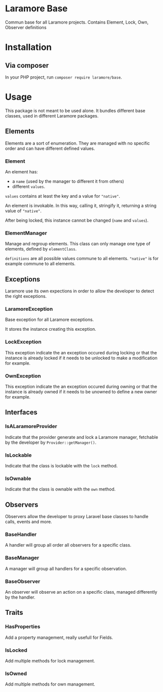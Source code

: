 # Laramore Base

Commun base for all Laramore projects. Contains Element, Lock, Own, Observer definitions


# Installation
## Via composer

In your PHP project, run `composer require laramore/base`.


# Usage

This package is not meant to be used alone. It bundles different base classes, used in different Laramore packages.

## Elements

Elements are a sort of enumeration. They are managed with no specific order and can have different defined values.

### Element

An element has:
- a `name` (used by the manager to different it from others)
- different `values`.

`values` contains at least the key and a value for `"native"`.

An element is invokable. In this way, calling it, stringify it, returning a string value of `"native"`.

After being locked, this instance cannot be changed (`name` and `values`).

### ElementManager

Manage and regroup elements.
This class can only manage one type of elements, defined by `elementClass`.

`definitions` are all possible values commune to all elements. `"native"` is for example commune to all elements.


## Exceptions

Laramore use its own expections in order to allow the developer to detect the right exceptions.

### LaramoreException

Base exception for all Laramore exceptions.

It stores the instance creating this exception.

### LockException

This exception indicate the an exception occured during locking or that the instance is already locked if it needs to be unlocked to make a modification for example.

### OwnException

This exception indicate the an exception occured during owning or that the instance is already owned if it needs to be unowned to define a new owner for example.


## Interfaces

### IsALaramoreProvider

Indicate that the provider generate and lock a Laramore manager, fetchable by the developer by `Provider::getManager()`.

### IsLockable

Indicate that the class is lockable with the `lock` method.

### IsOwnable

Indicate that the class is ownable with the `own` method.

## Observers

Observers allow the developer to proxy Laravel base classes to handle calls, events and more.

### BaseHandler

A handler will group all order all observers for a specific class.

### BaseManager

A manager will group all handlers for a specific observation.

### BaseObserver

An observer will observe an action on a specific class, managed differently by the handler.


## Traits

### HasProperties

Add a property management, really usefull for Fields.

### IsLocked

Add multiple methods for lock management.

### IsOwned

Add multiple methods for own management.
